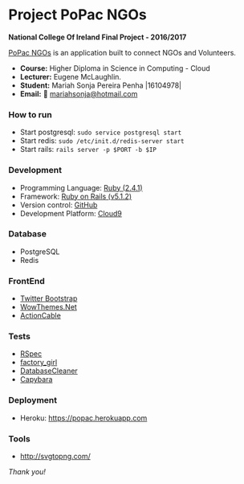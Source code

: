 # Project PoPac NGOs

**National College Of Ireland Final Project - 2016/2017**

[PoPac NGOs](https://popac.herokuapp.com) is an application built to connect NGOs and Volunteers. 


  - **Course:** Higher Diploma in Science in Computing - Cloud
  - **Lecturer:** Eugene McLaughlin.
  - **Student:** Mariah Sonja Pereira Penha |16104978|
  - **Email:** :email: mariahsonja@hotmail.com


### How to run
- Start postgresql: `sudo service postgresql start`
- Start redis: `sudo /etc/init.d/redis-server start`
- Start rails: `rails server -p $PORT -b $IP`

### Development
- Programming Language: [Ruby (2.4.1)](https://www.ruby-lang.org/en/)
- Framework: [Ruby on Rails (v5.1.2)](http://rubyonrails.org/)
- Version control: [GitHub](https://github.com/mariahsonja/popac)
- Development Platform: [Cloud9](https://c9.io)

### Database
- PostgreSQL
- Redis

### FrontEnd
- [Twitter Bootstrap](http://getbootstrap.com/)
- [WowThemes.Net](https://www.wowthemes.net/run-charity-lite-free-bootstrap-template)
- [ActionCable](https://www.sitepoint.com/create-a-chat-app-with-rails-5-actioncable-and-devise/)

### Tests
- [RSpec](https://relishapp.com/rspec)
- [factory_girl](https://github.com/thoughtbot/factory_girl)
- [DatabaseCleaner](https://github.com/DatabaseCleaner/database_cleaner)
- [Capybara](https://github.com/teamcapybara/capybara)

### Deployment 
- Heroku: https://popac.herokuapp.com

### Tools
- http://svgtopng.com/


*Thank you!* 
